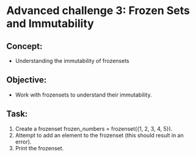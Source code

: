# Advanced challenge 3: Frozen Sets and Immutability

## Concept:
- Understanding the immutability of frozensets

## Objective:
- Work with frozensets to understand their immutability.

## Task:
1. Create a frozenset frozen_numbers = frozenset({1, 2, 3, 4, 5}).
2. Attempt to add an element to the frozenset (this should result in an error).
3. Print the frozenset.



